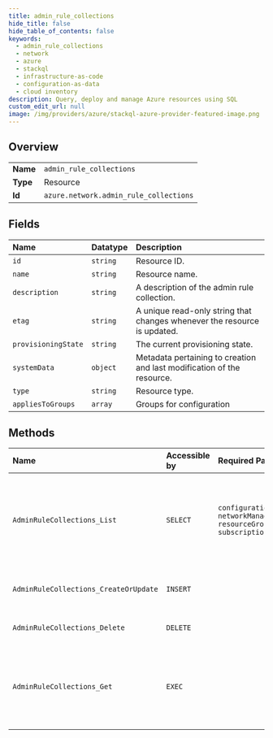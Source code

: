```yaml
---
title: admin_rule_collections
hide_title: false
hide_table_of_contents: false
keywords:
  - admin_rule_collections
  - network
  - azure    
  - stackql
  - infrastructure-as-code
  - configuration-as-data
  - cloud inventory
description: Query, deploy and manage Azure resources using SQL
custom_edit_url: null
image: /img/providers/azure/stackql-azure-provider-featured-image.png
---
```

  
    

## Overview
<table><tbody>
<tr><td><b>Name</b></td><td><code>admin_rule_collections</code></td></tr>
<tr><td><b>Type</b></td><td>Resource</td></tr>
<tr><td><b>Id</b></td><td><code>azure.network.admin_rule_collections</code></td></tr>
</tbody></table>

## Fields
| Name | Datatype | Description |
|:-----|:---------|:------------|
| `id` | `string` | Resource ID. |
| `name` | `string` | Resource name. |
| `description` | `string` | A description of the admin rule collection. |
| `etag` | `string` | A unique read-only string that changes whenever the resource is updated. |
| `provisioningState` | `string` | The current provisioning state. |
| `systemData` | `object` | Metadata pertaining to creation and last modification of the resource. |
| `type` | `string` | Resource type. |
| `appliesToGroups` | `array` | Groups for configuration |
## Methods
| Name | Accessible by | Required Params | Description |
|:-----|:--------------|:----------------|:------------|
| `AdminRuleCollections_List` | `SELECT` | `configurationName, networkManagerName, resourceGroupName, subscriptionId` | Lists all the rule collections in a security admin configuration, in a paginated format. |
| `AdminRuleCollections_CreateOrUpdate` | `INSERT` |  | Creates or updates an admin rule collection. |
| `AdminRuleCollections_Delete` | `DELETE` |  | Deletes an admin rule collection. |
| `AdminRuleCollections_Get` | `EXEC` |  | Gets a network manager security admin configuration rule collection. |
